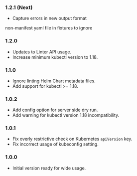### 1.2.1 (Next)
- Capture errors in new output format

non-manifest yaml file in fixtures to ignore

### 1.2.0
- Updates to Linter API usage.
- Increase minimum kubectl version to 1.18.

### 1.1.0
- Ignore linting Helm Chart metadata files.
- Add support for kubectl >= 1.18.

### 1.0.2
- Add config option for server side dry run.
- Add warning for kubectl version 1.18 incompatibility.

### 1.0.1
- Fix overly restrictive check on Kubernetes `apiVersion` key.
- Fix incorrect usage of kubeconfig setting.

### 1.0.0
- Initial version ready for wide usage.
